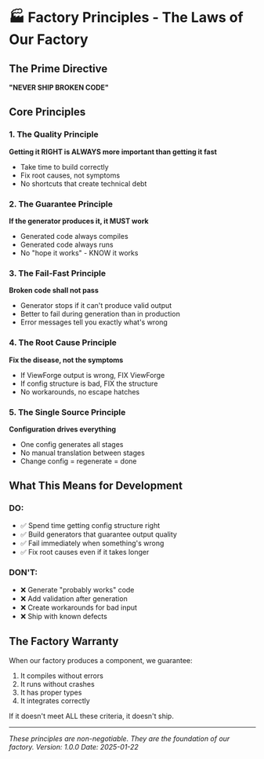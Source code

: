 # 🏭 Factory Principles - The Laws of Our Factory

## The Prime Directive
**"NEVER SHIP BROKEN CODE"**

## Core Principles

### 1. The Quality Principle
**Getting it RIGHT is ALWAYS more important than getting it fast**
- Take time to build correctly
- Fix root causes, not symptoms
- No shortcuts that create technical debt

### 2. The Guarantee Principle
**If the generator produces it, it MUST work**
- Generated code always compiles
- Generated code always runs
- No "hope it works" - KNOW it works

### 3. The Fail-Fast Principle
**Broken code shall not pass**
- Generator stops if it can't produce valid output
- Better to fail during generation than in production
- Error messages tell you exactly what's wrong

### 4. The Root Cause Principle
**Fix the disease, not the symptoms**
- If ViewForge output is wrong, FIX ViewForge
- If config structure is bad, FIX the structure
- No workarounds, no escape hatches

### 5. The Single Source Principle
**Configuration drives everything**
- One config generates all stages
- No manual translation between stages
- Change config = regenerate = done

## What This Means for Development

### DO:
- ✅ Spend time getting config structure right
- ✅ Build generators that guarantee output quality
- ✅ Fail immediately when something's wrong
- ✅ Fix root causes even if it takes longer

### DON'T:
- ❌ Generate "probably works" code
- ❌ Add validation after generation
- ❌ Create workarounds for bad input
- ❌ Ship with known defects

## The Factory Warranty

When our factory produces a component, we guarantee:
1. It compiles without errors
2. It runs without crashes
3. It has proper types
4. It integrates correctly

If it doesn't meet ALL these criteria, it doesn't ship.

---

*These principles are non-negotiable. They are the foundation of our factory.*
*Version: 1.0.0*
*Date: 2025-01-22*